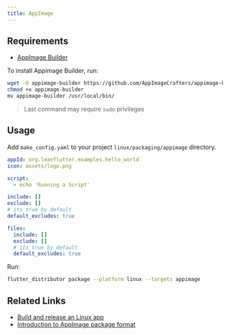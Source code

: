 ```yaml
---
title: AppImage
---
```


## Requirements

- [AppImage Builder](https://github.com/AppImageCrafters/appimage-builder)

To install Appimage Builder, run:

```bash
wget -O appimage-builder https://github.com/AppImageCrafters/appimage-builder/releases/download/v1.1.0/appimage-builder-1.1.0-x86_64.AppImage
chmod +x appimage-builder
mv appimage-builder /usr/local/bin/
```

> Last command may require `sudo` privileges

## Usage

Add `make_config.yaml` to your project `linux/packaging/appimage` directory.

```yaml
appId: org.leanflutter.examples.hello_world
icon: assets/logo.png

script:
  - echo 'Running a Script'

include: []
exclude: []
# its true by default
default_excludes: true

files:
  include: []
  exclude: []
  # its true by default
  default_excludes: true
```

Run:

```bash
flutter_distributor package --platform linux --targets appimage
```

## Related Links

- [Build and release an Linux app](https://docs.flutter.dev/deployment/linux)
- [Introduction to AppImage package format](https://docs.appimage.org/)
